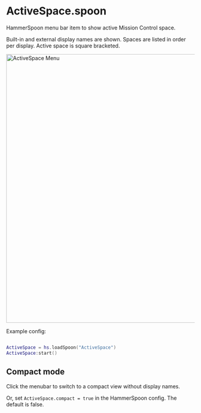 # ActiveSpace.spoon
HammerSpoon menu bar item to show active Mission Control space.

Built-in and external display names are shown. Spaces are listed in order per display. Active space is square bracketed.

<img width="716" alt="ActiveSpace Menu" src="https://github.com/mogenson/ActiveSpace.Spoon/assets/900731/2ea56416-47bc-4fdd-8e16-950f23f57edd">


Example config:
```lua

ActiveSpace = hs.loadSpoon("ActiveSpace")
ActiveSpace:start()
```

## Compact mode

Click the menubar to switch to a compact view without display names.

Or, set `ActiveSpace.compact = true` in the HammerSpoon config. The default is false.
